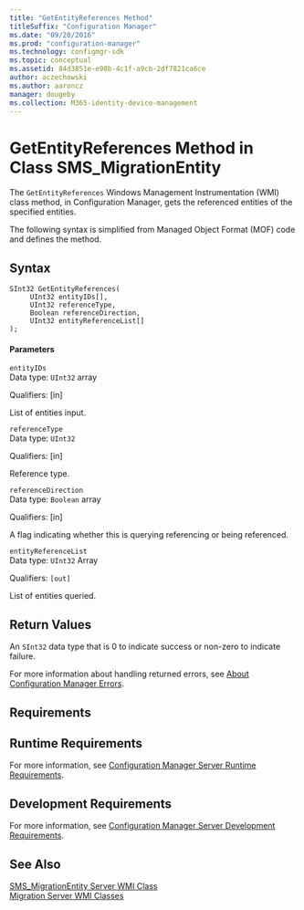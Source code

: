 ```yaml
---
title: "GetEntityReferences Method"
titleSuffix: "Configuration Manager"
ms.date: "09/20/2016"
ms.prod: "configuration-manager"
ms.technology: configmgr-sdk
ms.topic: conceptual
ms.assetid: 84d3851e-e98b-4c1f-a9cb-2df7821ca6ce
author: aczechowski
ms.author: aaroncz
manager: dougeby
ms.collection: M365-identity-device-management
---
```

# GetEntityReferences Method in Class SMS_MigrationEntity
The `GetEntityReferences` Windows Management Instrumentation (WMI) class method, in Configuration Manager, gets the referenced entities of the specified entities.  

 The following syntax is simplified from Managed Object Format (MOF) code and defines the method.  

## Syntax  

```  
SInt32 GetEntityReferences(  
     UInt32 entityIDs[],  
     UInt32 referenceType,  
     Boolean referenceDirection,  
     UInt32 entityReferenceList[]  
);  
```  

#### Parameters  
 `entityIDs`  
 Data type: `UInt32` array  

 Qualifiers: [in]  

 List of entities input.  

 `referenceType`  
 Data type: `UInt32`  

 Qualifiers: [in]  

 Reference type.  

 `referenceDirection`  
 Data type: `Boolean` array  

 Qualifiers: [in]  

 A flag indicating whether this is querying referencing or being referenced.  

 `entityReferenceList`  
 Data type: `UInt32` Array  

 Qualifiers: `[out]`  

 List of entities queried.  

## Return Values  
 An  `SInt32` data type that is 0 to indicate success or non-zero to indicate failure.  

 For more information about handling returned errors, see [About Configuration Manager Errors](../../../../develop/core/understand/about-configuration-manager-errors.md).  

## Requirements  

## Runtime Requirements  
 For more information, see [Configuration Manager Server Runtime Requirements](../../../../develop/core/reqs/server-runtime-requirements.md).  

## Development Requirements  
 For more information, see [Configuration Manager Server Development Requirements](../../../../develop/core/reqs/server-development-requirements.md).  

## See Also  
 [SMS_MigrationEntity Server WMI Class](../../../../develop/reference/core/migration/sms_migrationentity-server-wmi-class.md)   
 [Migration Server WMI Classes](../../../../develop/reference/core/migration/migration-server-wmi-classes.md)
